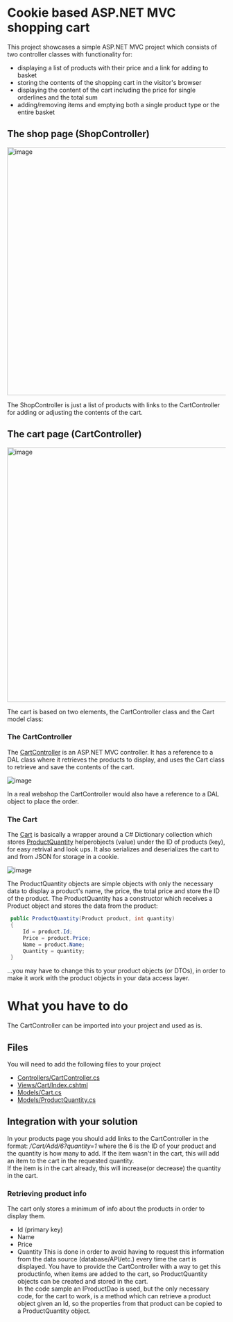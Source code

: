 # Cookie based ASP.NET MVC shopping cart
This project showcases a simple ASP.NET MVC project which consists of two controller classes with functionality for:
- displaying a list of products with their price and a link for adding to basket
- storing the contents of the shopping cart in the visitor's browser
- displaying the content of the cart including the price for single orderlines and the total sum
- adding/removing items and emptying both a single product type or the entire basket

## The shop page (ShopController)
<img width="570" alt="image" src="https://github.com/user-attachments/assets/23202887-04f1-42bd-b48d-2e36a8764470">  

The ShopController is just a list of products with links to the CartController for adding or adjusting the contents of the cart.

## The cart page (CartController)
<img width="585" alt="image" src="https://github.com/user-attachments/assets/bfea4e7f-529b-4756-9ca2-f15f557c6b52">  

The cart is based on two elements, the CartController class and the Cart model class:

### The CartController
The [CartController](CookieCartMVC/Controllers/CartController.cs) is an ASP.NET MVC controller.
It has a reference to a DAL class where it retrieves the products to display, and uses the Cart class to retrieve and save the contents of the cart.  

![image](https://github.com/user-attachments/assets/39ff4a4b-d0ef-4efe-bb8b-78e977ac134b)  

In a real webshop the CartController would also have a reference to a DAL object to place the order.


### The Cart
The [Cart](CookieCartMVC/Models/Cart.cs) is basically a wrapper around a C# Dictionary collection which stores [ProductQuantity](https://github.com/xnafan/Cookiebased-ASP.NET-MVC-ShoppingCart/blob/master/CookieCartMVC/Models/ProductQuantity.cs) helperobjects (value) under the ID of products (key), for easy retrival and look ups. It also serializes and deserializes the cart to and from JSON for storage in a cookie.  

![image](https://github.com/user-attachments/assets/b5b026b9-ec7e-46bf-b644-0b5a1a628d15)

The ProductQuantity objects are simple objects with only the necessary data to display a product's name, the price, the total price and store the ID of the product.
The ProductQuantity has a constructor which receives a Product object and stores the data from the product:  

```C#
 public ProductQuantity(Product product, int quantity)
 {
     Id = product.Id;
     Price = product.Price;
     Name = product.Name;
     Quantity = quantity;
 }
```
...you may have to change this to your product objects (or DTOs), in order to make it work with the product objects in your data access layer.

# What you have to do
The CartController can be imported into your project and used as is.  

## Files
You will need to add the following files to your project
- [Controllers/CartController.cs](CookieCartMVC/Controllers/CartController.cs)  
- [Views/Cart/Index.cshtml](CookieCartMVC/Views/Cart/Index.cshtml)
- [Models/Cart.cs](CookieCartMVC/Models/Cart.cs)
- [Models/ProductQuantity.cs](CookieCartMVC/Models/ProductQuantity.cs)

## Integration with your solution
In your products page you should add links to the CartController in the format:  */Cart/Add/6?quantity=1* where the 6 is the ID of your product and the quantity is how many to add.
If the item wasn't in the cart, this will add an item to the cart in the requested quantity.  
If the item is in the cart already, this will increase(or decrease) the quantity in the cart.  

### Retrieving product info
The cart only stores a minimum of info about the products in order to display them.  
- Id (primary key)
- Name
- Price
- Quantity
This is done in order to avoid having to request this information from the data source (database/API/etc.) every time the cart is displayed.
You have to provide the CartController with a way to get this productinfo, when items are added to the cart, so ProductQuantity objects can be created and stored in the cart.  
In the code sample an IProductDao is used, but the only necessary code, for the cart to work, is a method which can retrieve a product object given an Id, so the properties from that product can be copied to a ProductQuantity object.
